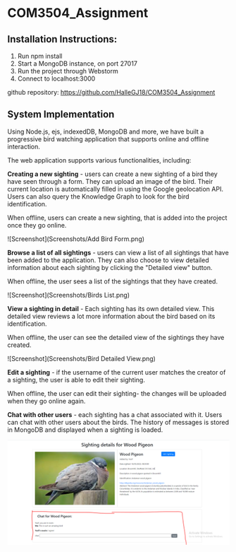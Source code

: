 # COM3504_Assignment

## Installation Instructions:
1. Run npm install
2. Start a MongoDB instance, on port 27017
3. Run the project through Webstorm
4. Connect to localhost:3000

github repository: https://github.com/HalleGJ18/COM3504_Assignment

## System Implementation
Using Node.js, ejs, indexedDB, MongoDB and more, we have built a progressive bird
watching application  that supports online and offline interaction.

The web application supports various functionalities, including:

**Creating a new sighting** - users can create a new sighting of a bird they have seen through a form.
They can upload an image of the bird. Their current location is automatically
filled in using the Google geolocation API. Users can also query the Knowledge Graph to look for the bird identification.

When offline, users can create a new sighting, that is added into the project once they go online.

![Screenshot](Screenshots/Add Bird Form.png)

**Browse a list of all sightings** - users can view a list of all sightings that have been added to
the application. They can also choose to view detailed information about each sighting by clicking the
"Detailed view" button.

When offline, the user sees a list of the sightings that they have created.

![Screenshot](Screenshots/Birds List.png)

**View a sighting in detail** - Each sighting has its own detailed view. This detailed view
reviews a lot more information about the bird based on its identification.

When offline, the user can see the detailed view of the sightings they have created.

![Screenshot](Screenshots/Bird Detailed View.png)

**Edit a sighting** - if the username of the current user matches the creator of a sighting, the user is able to
edit their sighting.

When offline, the user can edit their sighting- the changes will be uploaded when they go online again.

**Chat with other users** - each sighting has a chat associated with it. Users can chat with other
users about the birds. The history of messages is stored in MongoDB and displayed
when a sighting is loaded.

![Screenshot](Screenshots/Chat.png)

